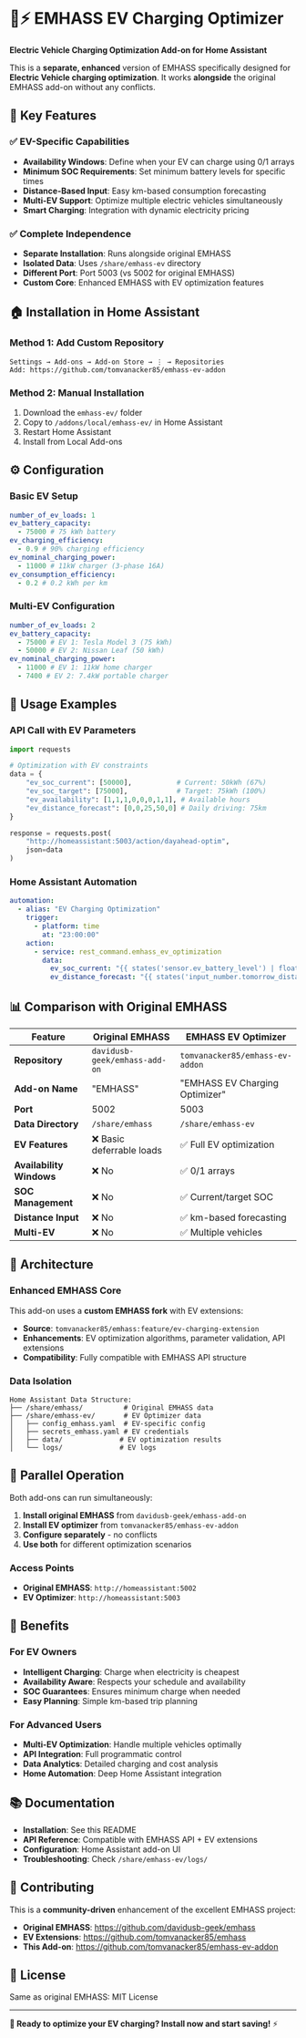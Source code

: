 # 🚗⚡ EMHASS EV Charging Optimizer

**Electric Vehicle Charging Optimization Add-on for Home Assistant**

This is a **separate, enhanced** version of EMHASS specifically designed for **Electric Vehicle charging optimization**. It works **alongside** the original EMHASS add-on without any conflicts.

## 🎯 Key Features

### ✅ EV-Specific Capabilities

- **Availability Windows**: Define when your EV can charge using 0/1 arrays
- **Minimum SOC Requirements**: Set minimum battery levels for specific times
- **Distance-Based Input**: Easy km-based consumption forecasting
- **Multi-EV Support**: Optimize multiple electric vehicles simultaneously
- **Smart Charging**: Integration with dynamic electricity pricing

### ✅ Complete Independence

- **Separate Installation**: Runs alongside original EMHASS
- **Isolated Data**: Uses `/share/emhass-ev` directory
- **Different Port**: Port 5003 (vs 5002 for original EMHASS)
- **Custom Core**: Enhanced EMHASS with EV optimization features

## 🏠 Installation in Home Assistant

### Method 1: Add Custom Repository

```
Settings → Add-ons → Add-on Store → ⋮ → Repositories
Add: https://github.com/tomvanacker85/emhass-ev-addon
```

### Method 2: Manual Installation

1. Download the `emhass-ev/` folder
2. Copy to `/addons/local/emhass-ev/` in Home Assistant
3. Restart Home Assistant
4. Install from Local Add-ons

## ⚙️ Configuration

### Basic EV Setup

```yaml
number_of_ev_loads: 1
ev_battery_capacity:
  - 75000 # 75 kWh battery
ev_charging_efficiency:
  - 0.9 # 90% charging efficiency
ev_nominal_charging_power:
  - 11000 # 11kW charger (3-phase 16A)
ev_consumption_efficiency:
  - 0.2 # 0.2 kWh per km
```

### Multi-EV Configuration

```yaml
number_of_ev_loads: 2
ev_battery_capacity:
  - 75000 # EV 1: Tesla Model 3 (75 kWh)
  - 50000 # EV 2: Nissan Leaf (50 kWh)
ev_nominal_charging_power:
  - 11000 # EV 1: 11kW home charger
  - 7400 # EV 2: 7.4kW portable charger
```

## 🚀 Usage Examples

### API Call with EV Parameters

```python
import requests

# Optimization with EV constraints
data = {
    "ev_soc_current": [50000],           # Current: 50kWh (67%)
    "ev_soc_target": [75000],            # Target: 75kWh (100%)
    "ev_availability": [1,1,1,0,0,0,1,1], # Available hours
    "ev_distance_forecast": [0,0,25,50,0] # Daily driving: 75km
}

response = requests.post(
    "http://homeassistant:5003/action/dayahead-optim",
    json=data
)
```

### Home Assistant Automation

```yaml
automation:
  - alias: "EV Charging Optimization"
    trigger:
      - platform: time
        at: "23:00:00"
    action:
      - service: rest_command.emhass_ev_optimization
        data:
          ev_soc_current: "{{ states('sensor.ev_battery_level') | float * 750 }}"
          ev_distance_forecast: "{{ states('input_number.tomorrow_distance') }}"
```

## 📊 Comparison with Original EMHASS

| **Feature**              | **Original EMHASS**           | **EMHASS EV Optimizer**         |
| ------------------------ | ----------------------------- | ------------------------------- |
| **Repository**           | `davidusb-geek/emhass-add-on` | `tomvanacker85/emhass-ev-addon` |
| **Add-on Name**          | "EMHASS"                      | "EMHASS EV Charging Optimizer"  |
| **Port**                 | 5002                          | 5003                            |
| **Data Directory**       | `/share/emhass`               | `/share/emhass-ev`              |
| **EV Features**          | ❌ Basic deferrable loads     | ✅ Full EV optimization         |
| **Availability Windows** | ❌ No                         | ✅ 0/1 arrays                   |
| **SOC Management**       | ❌ No                         | ✅ Current/target SOC           |
| **Distance Input**       | ❌ No                         | ✅ km-based forecasting         |
| **Multi-EV**             | ❌ No                         | ✅ Multiple vehicles            |

## 🔧 Architecture

### Enhanced EMHASS Core

This add-on uses a **custom EMHASS fork** with EV extensions:

- **Source**: `tomvanacker85/emhass:feature/ev-charging-extension`
- **Enhancements**: EV optimization algorithms, parameter validation, API extensions
- **Compatibility**: Fully compatible with EMHASS API structure

### Data Isolation

```
Home Assistant Data Structure:
├── /share/emhass/          # Original EMHASS data
├── /share/emhass-ev/       # EV Optimizer data
│   ├── config_emhass.yaml  # EV-specific config
│   ├── secrets_emhass.yaml # EV credentials
│   ├── data/              # EV optimization results
│   └── logs/              # EV logs
```

## 🔄 Parallel Operation

Both add-ons can run simultaneously:

1. **Install original EMHASS** from `davidusb-geek/emhass-add-on`
2. **Install EV optimizer** from `tomvanacker85/emhass-ev-addon`
3. **Configure separately** - no conflicts
4. **Use both** for different optimization scenarios

### Access Points

- **Original EMHASS**: `http://homeassistant:5002`
- **EV Optimizer**: `http://homeassistant:5003`

## 🎉 Benefits

### For EV Owners

- **Intelligent Charging**: Charge when electricity is cheapest
- **Availability Aware**: Respects your schedule and availability
- **SOC Guarantees**: Ensures minimum charge when needed
- **Easy Planning**: Simple km-based trip planning

### For Advanced Users

- **Multi-EV Optimization**: Handle multiple vehicles optimally
- **API Integration**: Full programmatic control
- **Data Analytics**: Detailed charging and cost analysis
- **Home Automation**: Deep Home Assistant integration

## 📚 Documentation

- **Installation**: See this README
- **API Reference**: Compatible with EMHASS API + EV extensions
- **Configuration**: Home Assistant add-on UI
- **Troubleshooting**: Check `/share/emhass-ev/logs/`

## 🤝 Contributing

This is a **community-driven** enhancement of the excellent EMHASS project:

- **Original EMHASS**: https://github.com/davidusb-geek/emhass
- **EV Extensions**: https://github.com/tomvanacker85/emhass
- **This Add-on**: https://github.com/tomvanacker85/emhass-ev-addon

## 📄 License

Same as original EMHASS: MIT License

---

**🚗 Ready to optimize your EV charging? Install now and start saving!** ⚡
